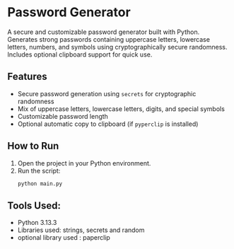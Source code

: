 # Password Generator

A secure and customizable password generator built with Python.  
Generates strong passwords containing uppercase letters, lowercase letters, numbers, and symbols using cryptographically secure randomness.  
Includes optional clipboard support for quick use.

## Features
- Secure password generation using `secrets` for cryptographic randomness
- Mix of uppercase letters, lowercase letters, digits, and special symbols
- Customizable password length
- Optional automatic copy to clipboard (if `pyperclip` is installed)

## How to Run
1. Open the project in your Python environment.
2. Run the script:
   ```bash
   python main.py

## Tools Used:
- Python 3.13.3
- Libraries used: strings, secrets and random
- optional library used : paperclip